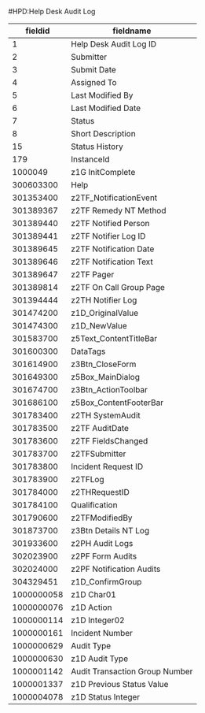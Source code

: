 #HPD:Help Desk Audit Log

|fieldid    |fieldname                       |
|---|---|
|1          |Help Desk Audit Log ID          |
|2          |Submitter                       |
|3          |Submit Date                     |
|4          |Assigned To                     |
|5          |Last Modified By                |
|6          |Last Modified Date              |
|7          |Status                          |
|8          |Short Description               |
|15         |Status History                  |
|179        |InstanceId                      |
|1000049    |z1G InitComplete                |
|300603300  |Help                            |
|301353400  |z2TF_NotificationEvent          |
|301389367  |z2TF Remedy NT Method           |
|301389440  |z2TF Notified Person            |
|301389441  |z2TF Notifier Log ID            |
|301389645  |z2TF Notification Date          |
|301389646  |z2TF Notification Text          |
|301389647  |z2TF Pager                      |
|301389814  |z2TF On Call Group Page         |
|301394444  |z2TH Notifier Log               |
|301474200  |z1D_OriginalValue               |
|301474300  |z1D_NewValue                    |
|301583700  |z5Text_ContentTitleBar          |
|301600300  |DataTags                        |
|301614900  |z3Btn_CloseForm                 |
|301649300  |z5Box_MainDialog                |
|301674700  |z3Btn_ActionToolbar             |
|301686100  |z5Box_ContentFooterBar          |
|301783400  |z2TH SystemAudit                |
|301783500  |z2TF AuditDate                  |
|301783600  |z2TF FieldsChanged              |
|301783700  |z2TFSubmitter                   |
|301783800  |Incident Request ID             |
|301783900  |z2TFLog                         |
|301784000  |z2THRequestID                   |
|301784100  |Qualification                   |
|301790600  |z2TFModifiedBy                  |
|301873700  |z3Btn Details NT Log            |
|301933600  |z2PH Audit Logs                 |
|302023900  |z2PF Form Audits                |
|302024000  |z2PF Notification Audits        |
|304329451  |z1D_ConfirmGroup                |
|1000000058 |z1D Char01                      |
|1000000076 |z1D Action                      |
|1000000114 |z1D Integer02                   |
|1000000161 |Incident Number                 |
|1000000629 |Audit Type                      |
|1000000630 |z1D Audit Type                  |
|1000001142 |Audit Transaction Group Number  |
|1000001337 |z1D Previous Status Value       |
|1000004078 |z1D Status Integer              |






















































